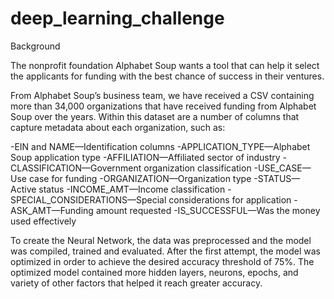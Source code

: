 # deep_learning_challenge

Background

The nonprofit foundation Alphabet Soup wants a tool that can help it select the applicants for funding with the best chance of success in their ventures. 

From Alphabet Soup’s business team, we have received a CSV containing more than 34,000 organizations that have received funding from Alphabet Soup over the years. Within this dataset are a number of columns that capture metadata about each organization, such as:

-EIN and NAME—Identification columns
-APPLICATION_TYPE—Alphabet Soup application type
-AFFILIATION—Affiliated sector of industry
-CLASSIFICATION—Government organization classification
-USE_CASE—Use case for funding
-ORGANIZATION—Organization type
-STATUS—Active status
-INCOME_AMT—Income classification
-SPECIAL_CONSIDERATIONS—Special considerations for application
-ASK_AMT—Funding amount requested
-IS_SUCCESSFUL—Was the money used effectively

To create the Neural Network, the data was preprocessed and the model was compiled, trained and evaluated. After the first attempt, the model was optimized in order to achieve the desired accuracy threshold of 75%. The optimized model contained more hidden layers, neurons, epochs, and variety of other factors that helped it reach greater accuracy.